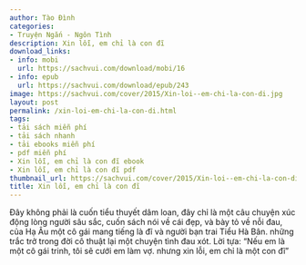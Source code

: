 ```yaml
---
author: Tào Đình
categories:
- Truyện Ngắn - Ngôn Tình
description: Xin lỗi, em chỉ là con đĩ
download_links:
- info: mobi
  url: https://sachvui.com/download/mobi/16
- info: epub
  url: https://sachvui.com/download/epub/243
image: https://sachvui.com/cover/2015/Xin-loi--em-chi-la-con-di.jpg
layout: post
permalink: /xin-loi-em-chi-la-con-di.html
tags:
- tải sách miễn phí
- tải sách nhanh
- tải ebooks miễn phí
- pdf miễn phí
- Xin lỗi, em chỉ là con đĩ ebook
- Xin lỗi, em chỉ là con đĩ pdf
thumbnail_url: https://sachvui.com/cover/2015/Xin-loi--em-chi-la-con-di.jpg
title: Xin lỗi, em chỉ là con đĩ
---
```


 <div class="item-desc text-justify"> Đây không phải là cuốn tiểu thuyết dâm loan, đây chỉ là một câu chuyện xúc động lòng người sâu sắc, cuốn sách nói về cái đẹp, và bày tỏ về nỗi đau, của Hạ Âu một cô gái mang tiếng là đĩ và người bạn trai Tiểu Hà Bân. những trắc trở trong đời cô thuật lại một chuyện tình đau xót. Lời tựa: “Nếu em là một cô gái trinh, tôi sẽ cưới em làm vợ. nhưng xin lỗi, em chỉ là một con đĩ” </div>